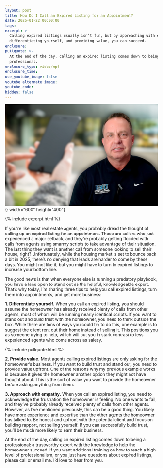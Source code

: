 ```yaml
---
layout: post
title: How Do I Call an Expired Listing for an Appointment?
date: 2025-01-22 00:00:00
tags:
excerpt: >-
  Calling expired listings usually isn’t fun, but by approaching with empathy,
  differentiating yourself, and providing value, you can succeed. 
enclosure:
pullquote: >-
  At the end of the day, calling an expired listing comes down to being a
  professional.
enclosure_type: video/mp4
enclosure_time:
use_youtube_image: false
youtube_alternate_image:
youtube_code:
hidden: false
---
```

![](/uploads/mh-rec-call.png){: width="600" height="400"}

{% include excerpt.html %}

If you’re like most real estate agents, you probably dread the thought of calling up an expired listing for an appointment. These are sellers who just experienced a major setback, and they’re probably getting flooded with calls from agents using smarmy scripts to take advantage of their situation. The last thing they want is another call from someone looking to sell their house, right? Unfortunately, while the housing market is set to bounce back a bit in 2025, there’s no denying that leads are harder to come by these days. You might not like it, but you might have to turn to expired listings to increase your bottom line.

The good news is that when everyone else is running a predatory playbook, you have a lane open to stand out as the helpful, knowledgeable expert. That’s why today, I’m sharing three tips to help you call expired listings, turn them into appointments, and get more business:

**1\. Differentiate yourself.** When you call an expired listing, you should assume the homeowner has already received plenty of calls from other agents, most of whom will be running nearly identical scripts. If you want to stand out and build trust with the homeowner, you need to think outside the box. While there are tons of ways you could try to do this, one example is to suggest the client rent out their home instead of selling it. This positions you as someone trying to help, which will put you in stark contrast to less experienced agents who come across as salesy.

{% include pullquote.html %}

**2\. Provide value.** Most agents calling expired listings are only asking for the homeowner’s business. If you want to build trust and stand out, you need to provide value upfront. One of the reasons why my previous example works is because it gives the homeowner another option they might not have thought about. This is the sort of value you want to provide the homeowner before asking anything from them.

**3\. Approach with empathy.** When you call an expired listing, you need to acknowledge the frustration the homeowner is feeling. No one wants to fail, and they’ve probably already received plenty of calls from other agents. However, as I’ve mentioned previously, this can be a good thing. You likely have more experience and expertise than the other agents the homeowner has talked to. Be honest and upfront with the potential client and focus on building rapport, not selling yourself. If you can successfully build trust, you’ll be much more likely to earn their business.

At the end of the day, calling an expired listing comes down to being a professional: a trustworthy expert with the knowledge to help the homeowner succeed. If you want additional training on how to reach a high level of professionalism, or you just have questions about expired listings, please call or email me. I’d love to hear from you.